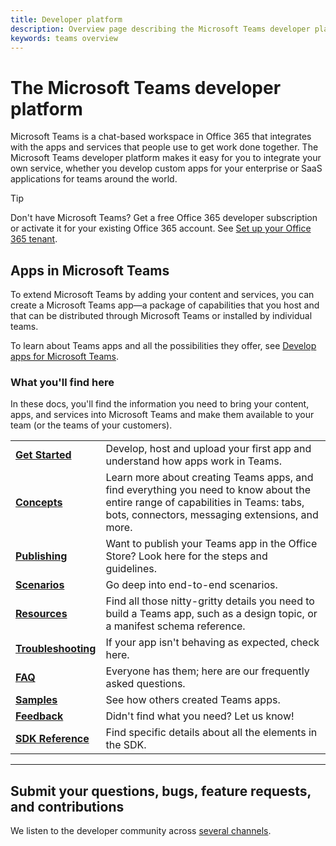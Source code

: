 ```yaml
---
title: Developer platform
description: Overview page describing the Microsoft Teams developer platform
keywords: teams overview
---
```

# The Microsoft Teams developer platform

Microsoft Teams is a chat-based workspace in Office 365 that integrates with the apps and services that people use to get work done together. The Microsoft Teams developer platform makes it easy for you to integrate your own service, whether you develop custom apps for your enterprise or SaaS applications for teams around the world.

> [!TIP]
> Don't have Microsoft Teams? Get a free Office 365 developer subscription or activate it for your existing Office 365 account. See [Set up your Office 365 tenant](~/get-started/get-started-tenant).

## Apps in Microsoft Teams

To extend Microsoft Teams by adding your content and services, you can create a Microsoft Teams app&mdash;a package of capabilities that you host and that can be distributed through Microsoft Teams or installed by individual teams.

To learn about Teams apps and all the possibilities they offer, see [Develop apps for Microsoft Teams](~/concepts/apps/apps-overview).

### What you'll find here

In these docs, you'll find the information you need to bring your content, apps, and services into Microsoft Teams and make them available to your team (or the teams of your customers).

|   |   |
| - | - |
| [**Get Started**](~/get-started/get-started) | Develop, host and upload your first app and understand how apps work in Teams. |
| [**Concepts**](~) | Learn more about creating Teams apps, and find everything you need to know about the entire range of capabilities in Teams: tabs, bots, connectors, messaging extensions, and more. |
| [**Publishing**](~/publishing/apps-publish) | Want to publish your Teams app in the Office Store? Look here for the steps and guidelines. |
| [**Scenarios**](~) | Go deep into end-to-end scenarios. |
| [**Resources**](~) | Find all those nitty-gritty details you need to build a Teams app, such as a design topic, or a manifest schema reference. |
| [**Troubleshooting**](~/troubleshoot/troubleshoot) | If your app isn't behaving as expected, check here. |
| [**FAQ**](~/troubleshoot/faq) | Everyone has them; here are our frequently asked questions. |
| [**Samples**](~/samples/code-samples) | See how others created Teams apps. |
| [**Feedback**](~/feedback) | Didn't find what you need? Let us know! |
| [**SDK Reference**](https://docs.microsoft.com/en-us/javascript/api/overview/msteams-client) | Find specific details about all the elements in the SDK. |

---

## Submit your questions, bugs, feature requests, and contributions

We listen to the developer community across [several channels](~/feedback).
